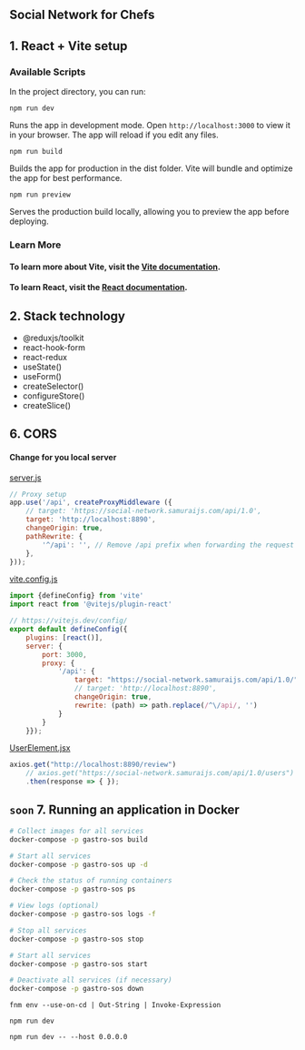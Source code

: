 ## Social Network for Chefs

## 1. React + Vite setup

### Available Scripts
In the project directory, you can run:

`npm run dev`

Runs the app in development mode.
Open `http://localhost:3000` to view it in your browser.
The app will reload if you edit any files.

`npm run build`

Builds the app for production in the dist folder.
Vite will bundle and optimize the app for best performance.

`npm run preview`

Serves the production build locally, allowing you to preview the app before deploying.

### Learn More
#### To learn more about Vite, visit the [Vite documentation](https://vitejs.dev/).
#### To learn React, visit the [React documentation](https://react.dev/).

## 2. Stack technology

- @reduxjs/toolkit
- react-hook-form
- react-redux
- useState()
- useForm()
- createSelector()
- configureStore()
- createSlice()

## 6. CORS

#### Change for you local server

[server.js](server.js)

```javascript
// Proxy setup
app.use('/api', createProxyMiddleware ({
	// target: 'https://social-network.samuraijs.com/api/1.0',
	target: 'http://localhost:8890',
	changeOrigin: true,
	pathRewrite: {
		'^/api': '', // Remove /api prefix when forwarding the request
	},
}));
```

[vite.config.js](vite.config.js)

```javascript
import {defineConfig} from 'vite'
import react from '@vitejs/plugin-react'

// https://vitejs.dev/config/
export default defineConfig({
	plugins: [react()],
	server: {
		port: 3000,
		proxy: {
			'/api': {
				target: "https://social-network.samuraijs.com/api/1.0/",
				// target: 'http://localhost:8890',
				changeOrigin: true,
				rewrite: (path) => path.replace(/^\/api/, '')
			}
		}
	}});
```

[UserElement.jsx](src%2Fcompoments%2Fmain%2Fuser%2FUserComponent.jsx)

```javascript
axios.get("http://localhost:8890/review")
	// axios.get("https://social-network.samuraijs.com/api/1.0/users")
	.then(response => { });
```

## `soon` 7. Running an application in Docker

```bash
# Collect images for all services
docker-compose -p gastro-sos build

# Start all services
docker-compose -p gastro-sos up -d

# Check the status of running containers
docker-compose -p gastro-sos ps

# View logs (optional)
docker-compose -p gastro-sos logs -f

# Stop all services
docker-compose -p gastro-sos stop

# Start all services
docker-compose -p gastro-sos start

# Deactivate all services (if necessary)
docker-compose -p gastro-sos down
```

```
fnm env --use-on-cd | Out-String | Invoke-Expression

npm run dev

npm run dev -- --host 0.0.0.0
```
